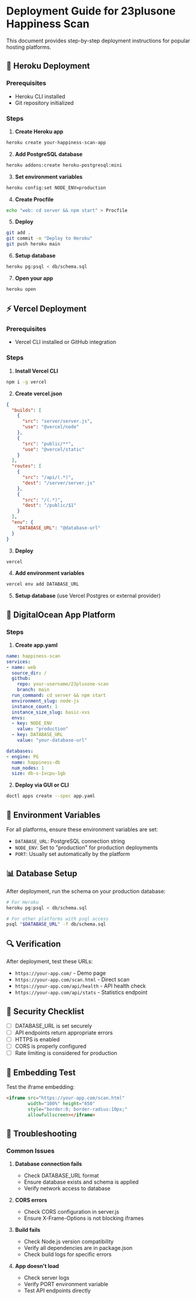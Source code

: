 # Deployment Guide for 23plusone Happiness Scan

This document provides step-by-step deployment instructions for popular hosting platforms.

## 🚀 Heroku Deployment

### Prerequisites
- Heroku CLI installed
- Git repository initialized

### Steps

1. **Create Heroku app**
```bash
heroku create your-happiness-scan-app
```

2. **Add PostgreSQL database**
```bash
heroku addons:create heroku-postgresql:mini
```

3. **Set environment variables**
```bash
heroku config:set NODE_ENV=production
```

4. **Create Procfile**
```bash
echo "web: cd server && npm start" > Procfile
```

5. **Deploy**
```bash
git add .
git commit -m "Deploy to Heroku"
git push heroku main
```

6. **Setup database**
```bash
heroku pg:psql < db/schema.sql
```

7. **Open your app**
```bash
heroku open
```

## ⚡ Vercel Deployment

### Prerequisites
- Vercel CLI installed or GitHub integration

### Steps

1. **Install Vercel CLI**
```bash
npm i -g vercel
```

2. **Create vercel.json**
```json
{
  "builds": [
    {
      "src": "server/server.js",
      "use": "@vercel/node"
    },
    {
      "src": "public/**",
      "use": "@vercel/static"
    }
  ],
  "routes": [
    {
      "src": "/api/(.*)",
      "dest": "/server/server.js"
    },
    {
      "src": "/(.*)",
      "dest": "/public/$1"
    }
  ],
  "env": {
    "DATABASE_URL": "@database-url"
  }
}
```

3. **Deploy**
```bash
vercel
```

4. **Add environment variables**
```bash
vercel env add DATABASE_URL
```

5. **Setup database** (use Vercel Postgres or external provider)

## 🌊 DigitalOcean App Platform

### Steps

1. **Create app.yaml**
```yaml
name: happiness-scan
services:
- name: web
  source_dir: /
  github:
    repo: your-username/23plusone-scan
    branch: main
  run_command: cd server && npm start
  environment_slug: node-js
  instance_count: 1
  instance_size_slug: basic-xxs
  envs:
  - key: NODE_ENV
    value: "production"
  - key: DATABASE_URL
    value: "your-database-url"

databases:
- engine: PG
  name: happiness-db
  num_nodes: 1
  size: db-s-1vcpu-1gb
```

2. **Deploy via GUI or CLI**
```bash
doctl apps create --spec app.yaml
```

## 🔧 Environment Variables

For all platforms, ensure these environment variables are set:

- `DATABASE_URL`: PostgreSQL connection string
- `NODE_ENV`: Set to "production" for production deployments
- `PORT`: Usually set automatically by the platform

## 📊 Database Setup

After deployment, run the schema on your production database:

```bash
# For Heroku
heroku pg:psql < db/schema.sql

# For other platforms with psql access
psql "$DATABASE_URL" -f db/schema.sql
```

## 🔍 Verification

After deployment, test these URLs:
- `https://your-app.com/` - Demo page
- `https://your-app.com/scan.html` - Direct scan
- `https://your-app.com/api/health` - API health check
- `https://your-app.com/api/stats` - Statistics endpoint

## 🔐 Security Checklist

- [ ] DATABASE_URL is set securely
- [ ] API endpoints return appropriate errors
- [ ] HTTPS is enabled
- [ ] CORS is properly configured
- [ ] Rate limiting is considered for production

## 📱 Embedding Test

Test the iframe embedding:

```html
<iframe src="https://your-app.com/scan.html"
        width="100%" height="650"
        style="border:0; border-radius:10px;"
        allowfullscreen></iframe>
```

## 🐛 Troubleshooting

### Common Issues

1. **Database connection fails**
   - Check DATABASE_URL format
   - Ensure database exists and schema is applied
   - Verify network access to database

2. **CORS errors**
   - Check CORS configuration in server.js
   - Ensure X-Frame-Options is not blocking iframes

3. **Build fails**
   - Check Node.js version compatibility
   - Verify all dependencies are in package.json
   - Check build logs for specific errors

4. **App doesn't load**
   - Check server logs
   - Verify PORT environment variable
   - Test API endpoints directly
